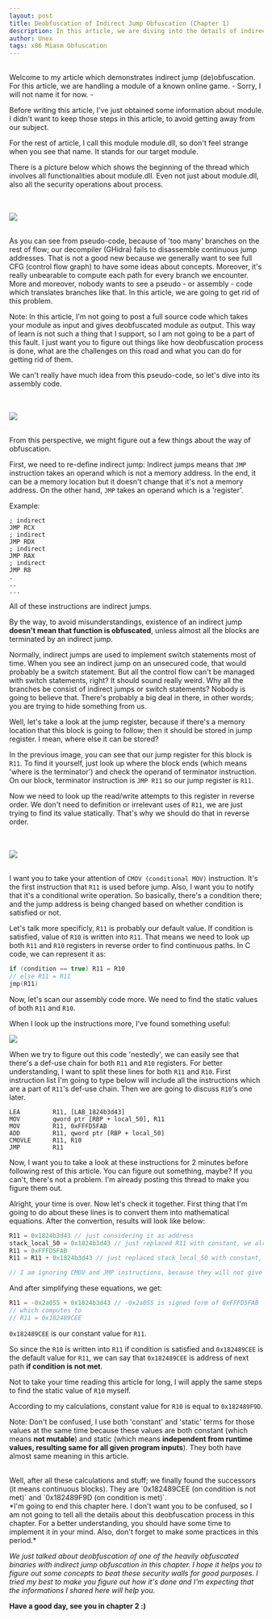 ```yaml
---
layout: post
title: Deobfuscation of Indirect Jump Obfuscation (Chapter 1)
description: In this article, we are diving into the details of indirect jump obfuscation. We are going to demonstrate how to revert it, and what are the challenges that we are going to mess with.
author: Unex
tags: x86 Miasm Obfuscation
---
```


<br>
Welcome to my article which demonstrates indirect jump (de)obfuscation.
For this article, we are handling a module of a known online game. - Sorry, I will not name it for now. -


Before writing this article, I've just obtained some information about module. I didn't want to keep those steps in this article, to avoid getting away from our subject.


For the rest of article, I call this module module.dll, so don't feel strange when you see that name. It stands for our target module.


There is a picture below which shows the beginning of the thread which involves all functionalities about module.dll. Even not just about module.dll, also all the security operations about process.

<br><br>
<img src="/assets/images/article-1/pseudo-1.png"/>
<br><br>

As you can see from pseudo-code, because of 'too many' branches on the rest of flow; our decompiler (GHidra) fails to disassemble continuous jump addresses. That is not a good new because we generally want to see full CFG (control flow graph) to have some ideas about concepts. Moreover, it's really unbearable to compute each path for every branch we encounter. More and moreover, nobody wants to see a pseudo - or assembly - code which translates branches like that. In this article, we are going to get rid of this problem.

<span class="danger">Note: In this article, I'm not going to post a full source code which takes your module as input and gives deobfuscated module as output. This way of learn is not such a thing that I support, so I am not going to be a part of this fault. I just want you to figure out things like how deobfuscation process is done, what are the challenges on this road and what you can do for getting rid of them.</span>

We can't really have much idea from this pseudo-code, so let's dive into its assembly code.

<br><br>
<img src="/assets/images/article-1/assembly-1.png"/>
<br><br>

From this perspective, we might figure out a few things about the way of obfuscation.

First, we need to re-define indirect jump: Indirect jumps means that `JMP` instruction takes an operand which is not a memory address. In the end, it can be a memory location but it doesn't change that it's not a memory address. On the other hand, `JMP` takes an operand which is a 'register'.

Example:
```
; indirect
JMP RCX
; indirect
JMP RDX
; indirect
JMP RAX
; indirect
JMP R8
.
..
...
```
All of these instructions are indirect jumps.

By the way, to avoid misunderstandings, existence of an indirect jump **doesn't mean that function is obfuscated**, unless almost all the blocks are terminated by an indirect jump.

Normally, indirect jumps are used to implement switch statements most of time. When you see an indirect jump on an unsecured code, that would probably be a switch statement. But all the control flow can't be managed with switch statements, right? It should sound really weird. Why all the branches be consist of indirect jumps or switch statements? Nobody is going to believe that. There's probably a big deal in there, in other words; you are trying to hide something from us.

Well, let's take a look at the jump register, because if there's a memory location that this block is going to follow; then it should be stored in jump register. I mean, where else it can be stored?

In the previous image, you can see that our jump register for this block is `R11`. To find it yourself, just look up where the block ends (which means 'where is the terminator') and check the operand of terminator instruction. On our block, terminator instruction is `JMP R11` so our jump register is `R11`.

Now we need to look up the read/write attempts to this register in reverse order. We don't need to definition or irrelevant uses of `R11`, we are just trying to find its value statically. That's why we should do that in reverse order.

<br><br>
<img src="/assets/images/article-1/assembly-2.png" />
<br><br>

I want you to take your attention of `CMOV (conditional MOV)` instruction. It's the first instruction that `R11` is used before jump. Also, I want you to notify that it's a conditional write operation. So basically, there's a condition there; and the jump address is being changed based on whether condition is satisfied or not.

Let's talk more specificly, `R11` is probably our default value. If condition is satisfied, value of `R10` is written into `R11`. That means we need to look up both `R11` and `R10` registers in reverse order to find continuous paths. In C code, we can represent it as:

```c
if (condition == true) R11 = R10
// else R11 = R11
jmp(R11)
```

Now, let's scan our assembly code more. We need to find the static values of both `R11` and `R10`.

When I look up the instructions more, I've found something useful:

<img src="/assets/images/article-1/assembly-3.png" />

When we try to figure out this code 'nestedly', we can easily see that there's a def-use chain for both `R11` and `R10` registers. For better understanding, I want to split these lines for both `R11` and `R10`. First instruction list I'm going to type below will include all the instructions which are a part of `R11`'s def-use chain. Then we are going to discuss `R10`'s one later.

```
LEA         R11, [LAB_1824b3d43]
MOV         qword ptr [RBP + local_50], R11
MOV         R11, 0xFFFD5FAB
ADD         R11, qword ptr [RBP + local_50]
CMOVLE      R11, R10
JMP         R11
```

Now, I want you to take a look at these instructions for 2 minutes before following rest of this article. You can figure out something, maybe? If you can't, there's not a problem. I'm already posting this thread to make you figure them out.

Alright, your time is over. Now let's check it together. First thing that I'm going to do about these lines is to convert them into mathematical equations. After the convertion, results will look like below:

```c++
R11 = 0x1824b3d43 // just considering it as address
stack_local_50 = 0x1824b3d43 // just replaced R11 with constant, we already knew what R11 was equal to, from previous instruction
R11 = 0xFFFD5FAB
R11 = R11 + 0x1824b3d43 // just replaced stack_local_50 with constant, we already knew what it was equal to

// I am ignoring CMOV and JMP instructions, because they will not give us an idea about what are stored in R11 and R10
```

And after simplifying these equations, we get:

```c++
R11 = -0x2a055 + 0x1824b3d43 // -0x2a055 is signed form of 0xFFFD5FAB
// which computes to
// R11 = 0x182489CEE
```

`0x182489CEE` is our constant value for `R11`.

So since the `R10` is written into `R11` if condition is satisfied and `0x182489CEE` is the default value for `R11`, we can say that `0x182489CEE` is address of next path **if condition is not met**.

Not to take your time reading this article for long, I will apply the same steps to find the static value of `R10` myself.

According to my calculations, constant value for `R10` is equal to `0x182489F9D`.

<span class="warning">Note: Don't be confused, I use both 'constant' and 'static' terms for those values at the same time because these values are both constant (which means **not mutable**) and static (which means **independent from runtime values, resulting same for all given program inputs**). They both have almost same meaning in this article.</span>

<br>
Well, after all these calculations and stuff; we finally found the successors (it means continuous blocks). They are `0x182489CEE (on condition is not met)` and `0x182489F9D (on condition is met)`.

<br>
*I'm going to end this chapter here. I don't want you to be confused, so I am not going to tell all the details about this deobfuscation process in this chapter. For a better understanding, you should have some time to implement it in your mind. Also, don't forget to make some practices in this period.*

*We just talked about deobfuscation of one of the heavily obfuscated binaries with indirect jump obfuscation in this chapter. I hope it helps you to figure out some concepts to beat these security walls for good purposes. I tried my best to make you figure out how it's done and I'm expecting that the informations I shared here will help you.*

**Have a good day, see you in chapter 2 :)**

<br>